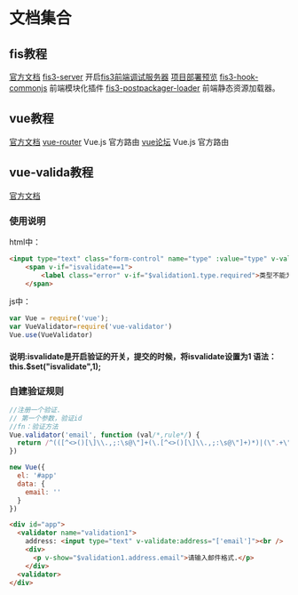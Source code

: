 # 文档集合
## fis教程
[官方文档](http://fis.baidu.com/fis3/docs/beginning/intro.html)
[fis3-server](https://github.com/fex-team/fis3-server-node.git)
开启[fis3前端调试服务器](http://fis.baidu.com/fis3/docs/beginning/debug.html)
[项目部署预览](http://fis.baidu.com/fis3/docs/beginning/debug.html)
[fis3-hook-commonjs](https://github.com/fex-team/fis3-hook-commonjs) 前端模块化插件
[fis3-postpackager-loader](https://github.com/fex-team/fis3-postpackager-loader) 前端静态资源加载器。
## vue教程
[官方文档](http://cn.vuejs.org)
[vue-router](http://vuejs.github.io/vue-router/zh-cn/index.html) Vue.js 官方路由
[vue论坛](http://www.vue-js.com ) Vue.js 官方路由
## vue-valida教程
[官方文档](https://github.com/vuejs/vue-validator)
### 使用说明

html中：
```html
<input type="text" class="form-control" name="type" :value="type" v-validate:type="['required']"> 
  	<span v-if="isvalidate==1"> 
  		<label class="error" v-if="$validation1.type.required">类型不能为空!</label>
    </span>
```
js中：
```javascript
var Vue = require('vue');
var VueValidator=require('vue-validator')
Vue.use(VueValidator)
```
#### 说明:isvalidate是开启验证的开关，提交的时候，将isvalidate设置为1 语法：this.$set("isvalidate",1);

### 自建验证规则
```javascript
//注册一个验证. 
// 第一个参数，验证id
//fn：验证方法
Vue.validator('email', function (val/*,rule*/) {
  return /^(([^<>()[\]\\.,;:\s@\"]+(\.[^<>()[\]\\.,;:\s@\"]+)*)|(\".+\"))@((\[[0-9]{1,3}\.[0-9]{1,3}\.[0-9]{1,3}\.[0-9]{1,3}\])|(([a-zA-Z\-0-9]+\.)+[a-zA-Z]{2,}))$/.test(val)
})

new Vue({
  el: '#app'
  data: {
    email: ''
  }
})
```
```html
<div id="app">
  <validator name="validation1">
    address: <input type="text" v-validate:address="['email']"><br />
    <div>
      <p v-show="$validation1.address.email">请输入邮件格式.</p>
    </div>
  <validator>
</div>

```